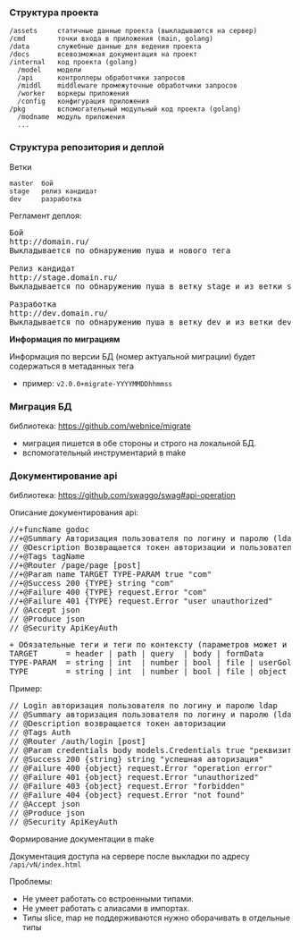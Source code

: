 ### Структура проекта

    /assets     статичные данные проекта (выкладываются на сервер)
    /cmd        точки входа в приложения (main, golang)
    /data       служебные данные для ведения проекта
    /docs       всевозможная документация на проект
    /internal   код проекта (golang)
      /model    модели
      /api      контроллеры обработчики запросов
      /middl    middleware промежуточные обработчики запросов
      /worker   воркеры приложения
      /config   конфигурация приложения
    /pkg        вспомогательный модульный код проекта (golang)
      /modname  модуль приложения
      ...

### Структура репозитория и деплой

Ветки

	master  бой
	stage   релиз кандидат
	dev     разработка

Регламент деплоя:

<pre>
Бой
http://domain.ru/
Выкладывается по обнаружению пуша и нового тега 

Релиз кандидат
http://stage.domain.ru/
Выкладывается по обнаружению пуша в ветку stage и из ветки stage

Разработка
http://dev.domain.ru/
Выкладывается по обнаружению пуша в ветку dev и из ветки dev
</pre>

**Информация по миграциям**

Информация по версии БД (номер актуальной миграции) будет содержаться в метаданных тега
*  пример: `v2.0.0+migrate-YYYYMMDDhhmmss`

### Миграция БД
библиотека: https://github.com/webnice/migrate
* миграция пишется в обе стороны и строго на локальной БД.
* вспомогательный инструментарий в make

### Документирование api
библиотека: https://github.com/swaggo/swag#api-operation

Описание документирования api:
<pre>
//+funcName godoc
//+@Summary Авторизация пользователя по логину и паролю (ldap).     пишем кратко о чем речь и что принимает на входе
// @Description Возвращается токен авторизации и пользователья      пишем что возвращает и возможно подробности
//+@Tags tagName                                                    группировка api запросов
//+@Router /page/page [post]                                        относительный роутинг от базового и метод
//+@Param name TARGET TYPE-PARAM true "com"                         входящие параметры
//+@Success 200 {TYPE} string "com"                                 положительный ответ
//+@Failure 400 {TYPE} request.Error "com"                          отрицательный ответ
//+@Failure 401 {TYPE} request.Error "user unauthorized"            пользователь не авторизован
// @Accept json                                                     тип принимаемых данных
// @Produce json                                                    тип возвращаемых данных
// @Security ApiKeyAuth                                             запрос авторизованный по ключу или токену
</pre>

<pre>
+ Обязательные теги и теги по контексту (параметров может и не быть...)
TARGET      = header | path | query  | body | formData
TYPE-PARAM  = string | int  | number | bool | file | userGolangStruct
TYPE        = string | int  | number | bool | file | object | array
</pre>

Пример:
<pre>
// Login авторизация пользователя по логину и паролю ldap
// @Summary авторизация пользователя по логину и паролю (ldap).
// @Description возвращается токен авторизации
// @Tags Auth
// @Router /auth/login [post]
// @Param credentials body models.Credentials true "реквизиты доступа"
// @Success 200 {string} string "успешная авторизация"
// @Failure 400 {object} request.Error "operation error"
// @Failure 401 {object} request.Error "unauthorized"
// @Failure 403 {object} request.Error "forbidden"
// @Failure 404 {object} request.Error "not found"
// @Accept json                                                    
// @Produce json                                                   
// @Security ApiKeyAuth
</pre>

Формирование документации в make

Документация доступа на сервере после выкладки по адресу `/api/vN/index.html`

Проблемы:

* Не умеет работать со встроенными типами.
* Не умеет работать с алиасами в импортах.
* Типы slice, map не поддерживаются нужно оборачивать в отдельные типы
